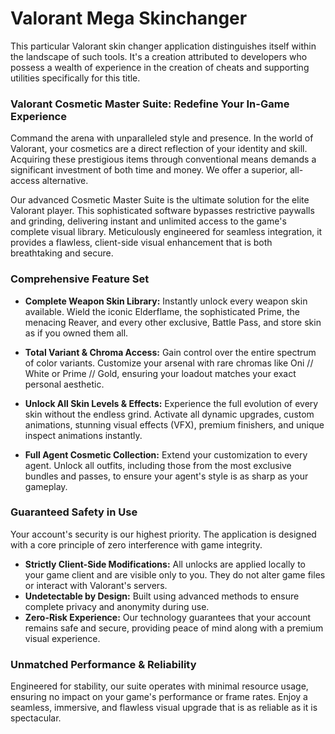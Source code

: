 # Valorant Mega Skinchanger
This particular Valorant skin changer application distinguishes itself within the landscape of such tools. It's a creation attributed to developers who possess a wealth of experience in the creation of cheats and supporting utilities specifically for this title.




### **Valorant Cosmetic Master Suite: Redefine Your In-Game Experience**

Command the arena with unparalleled style and presence. In the world of Valorant, your cosmetics are a direct reflection of your identity and skill. Acquiring these prestigious items through conventional means demands a significant investment of both time and money. We offer a superior, all-access alternative.

Our advanced Cosmetic Master Suite is the ultimate solution for the elite Valorant player. This sophisticated software bypasses restrictive paywalls and grinding, delivering instant and unlimited access to the game's complete visual library. Meticulously engineered for seamless integration, it provides a flawless, client-side visual enhancement that is both breathtaking and secure.


### **Comprehensive Feature Set**

*   **Complete Weapon Skin Library:** Instantly unlock every weapon skin available. Wield the iconic Elderflame, the sophisticated Prime, the menacing Reaver, and every other exclusive, Battle Pass, and store skin as if you owned them all.

*   **Total Variant & Chroma Access:** Gain control over the entire spectrum of color variants. Customize your arsenal with rare chromas like Oni // White or Prime // Gold, ensuring your loadout matches your exact personal aesthetic.

*   **Unlock All Skin Levels & Effects:** Experience the full evolution of every skin without the endless grind. Activate all dynamic upgrades, custom animations, stunning visual effects (VFX), premium finishers, and unique inspect animations instantly.

*   **Full Agent Cosmetic Collection:** Extend your customization to every agent. Unlock all outfits, including those from the most exclusive bundles and passes, to ensure your agent's style is as sharp as your gameplay.

### **Guaranteed Safety in Use**

Your account's security is our highest priority. The application is designed with a core principle of zero interference with game integrity.
*   **Strictly Client-Side Modifications:** All unlocks are applied locally to your game client and are visible only to you. They do not alter game files or interact with Valorant's servers.
*   **Undetectable by Design:** Built using advanced methods to ensure complete privacy and anonymity during use.
*   **Zero-Risk Experience:** Our technology guarantees that your account remains safe and secure, providing peace of mind along with a premium visual experience.

### **Unmatched Performance & Reliability**

Engineered for stability, our suite operates with minimal resource usage, ensuring no impact on your game's performance or frame rates. Enjoy a seamless, immersive, and flawless visual upgrade that is as reliable as it is spectacular.
